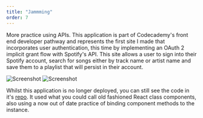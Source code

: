 ```yaml
---
title: "Jammming"
order: 7
---
```


More practice using APIs. This application is part of Codecademy's front end developer pathway and represents the first site I made that incorporates user authentication, this time by implementing an OAuth 2 implicit grant flow with Spotify's API. This site allows a user to sign into their Spotify account, search for songs either by track name or artist name and save them to a playlist that will persist in their account.

![Screenshot](/images/jammming-img-1.jpg#image-center)
![Screenshot](/images/jammming-img-2.jpg#image-center)

Whilst this application is no longer deployed, you can still see the code in it's [repo](https://github.com/James-Bosley/jammming#link-info). It used what you could call old fashioned React class components, also using a now out of date practice of binding component methods to the instance.
